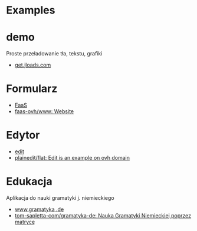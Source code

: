 # Examples

# demo
Proste przeładowanie tła, tekstu, grafiki
+ [get.jloads.com](https://get.jloads.com/)


# Formularz
+ [FaaS](https://www.faas.ovh/)
+ [faas-ovh/www: Website](https://github.com/faas-ovh/www)

# Edytor
+ [edit](https://edit.ovh/)
+ [plainedit/flat: Edit is an example on ovh domain](https://github.com/plainedit/flat)

# Edukacja 
Aplikacja do nauki gramatyki j. niemieckiego
+ [www.gramatyka .de](https://www.gramatyka.de/)
+ [tom-sapletta-com/gramatyka-de: Nauka Gramatyki Niemieckiej poprzez matrycę](https://github.com/tom-sapletta-com/gramatyka-de)

